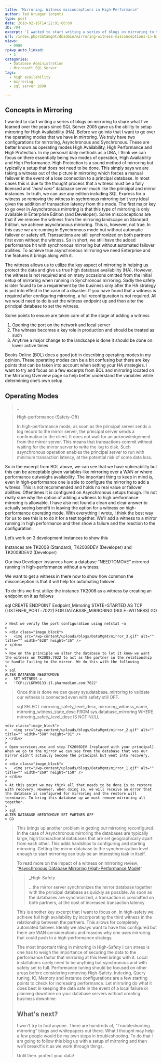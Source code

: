 ```yaml
---
title: 'Mirroring: Witness misconceptions in High-Performance'
author: Ted Krueger (onpnt)
type: post
date: 2010-02-16T14:22:01+00:00
ID: 704
excerpt: 'I wanted to start writing a series of blogs on mirroring to share what I’ve learned over the years and since SQL Server 2005 gave us this feature.  Before we go into that I want to go over the operating modes that we have in mirroring.  We have two operating modes, Asynchronous and synchronous.  The first major key is Asynchronous operating mode is only available in Enterprise Edition (and Developer).'
url: /index.php/datamgmt/dbadmin/mirroring-witness-misconceptions-in-high/
views:
  - 9980
rp4wp_auto_linked:
  - 1
categories:
  - Database Administration
  - Microsoft SQL Server
tags:
  - high availability
  - mirroring
  - sql server 2008

---
```

## Concepts in Mirroring

I wanted to start writing a series of blogs on mirroring to share what I’ve learned over the years since SQL Server 2005 gave us the ability to setup mirroring for High Availabtility (HA). Before we go into that I want to go over the operating modes that we have in mirroring. We truly have two configurations for mirroring, Asynchronous and Synchronous. These are better known as operating modes High Availability, High Performance and High Protection. In my personal daily methods as a DBA, I think we can focus on there essentially being two modes of operation, High Availability and High Performance. High Protection is a sound method of mirroring but typically a setup that does not need to be done. This simply says we are taking a witness out of the picture in mirroring which forces a manual failover in the event of a lose connection to a principal database. In most cases this is due to the thought process that a witness must be a fully licensed and “_hard core_” database server much like the principal and mirror instances. In truth, we can use any edition including SQL Express for a witness so removing the witness in sychronous mirroring isn't very ideal given the addition of transaction latency from this mode. The first major key to go over in Asynchronous mirroring is that this type of mirroring is only available in Enterprise Edition (and Developer). Some misconceptions are that if we remove the witness from the mirroring landscape on Standard Edition, we achieve asynchronous mirroring. This is, however, not true. In this case we are running in Synchronous mode but without automatic failover or safety off. Transactions are still synchronized on both partners first even without the witness. So in short, we still have the added performance hit with synchronous mirroring but without automated failover abilities. To achieve true asynchronous mirroring we need Enterprise and the features it brings along with it. 

The witness allows us to utilize the key aspect of mirroring in helping us protect the data and give us true high database availability (HA). However, the witness is not required and on many occasions omitted from the initial setup of mirroring when running in Synchronous mirroring. Sadly the safety is later found to be a requirement by the business only after the HA strategy is put into effect in the case of a disaster. If you have found that a witness is required after configuring mirroring, a full reconfiguration is not required. All we would need to do is set the witness endpoint up and then alter the principal database to set the witness. 

Some points to ensure are taken care of at the stage of adding a witness

  1. Opening the port on the network and local server
  2. The witness becomes a key role in production and should be treated as such
  3. Anytime a major change to the landscape is done it should be done on lower active times

Books Online (BOL) does a good job in describing operating modes in my opinion. These operating modes can be a bit confusing but there are key points that can be taken into account when setting your HA strategies. I want to try and focus on a few excerpts from BOL and mirroring located on the Mirroring Overview page so help better understand the variables while determining one’s own setup. 

## Operating Modes

> _
  
> High-performance (Safety-Off)</p> 
> 
> <span class="MT_smaller">In high-performance mode, as soon as the principal server sends a log record to the mirror server, the principal server sends a confirmation to the client. It does not wait for an acknowledgement from the mirror server. This means that transactions commit without waiting for the mirror server to write the log to disk. Such asynchronous operation enables the principal server to run with minimum transaction latency, at the potential risk of some data loss.</span></i></blockquote> 
> 
> So in the excerpt from BOL above, we can see that we have vulnerability but this can be acceptable given variables like mirroring over a WAN or where performance outweighs availability. The important thing to keep in mind is, even in high-performance one is able to configure the mirroring to add a witness. This is not recommended and holds no real value or failover abilities. Oftentimes it is configured on Asynchronous setups though. I’m not really sure why the option of adding a wtiness to high performance mirroring is allowable. I have also not found a clean and clear answer to actually seeing benefit in leaving the option for a witness on high-performance operating mode. With everything I wrote, I think the best way for us to see this is to do it for a test together. We'll add a witness to a mirror running in high performance and then show a failure and the reaction to the configuration. 
> 
> Let’s work on 3 development instances to show this
> 
> Instances are TK2008 (Standard), TK2008DEV (Developer) and TK2008DEV2 (Developer)
> 
> Our two Developer instances have a database “NEEDTOMOVE” mirrored running in high-performance without a witness. 
> 
> We want to get a witness in there now to show how common the misconception is that it will help for automating failover. 
> 
> To do this we first utilize the instance TK2008 as a witness by creating an endpoint on it as follows
> 
> sql
CREATE ENDPOINT Endpoint_Mirroring
>     STATE=STARTED 
>     AS TCP (LISTENER_PORT=7022) 
>     FOR DATABASE_MIRRORING (ROLE=WITNESS)
> GO
```

> Next we verify the port configuration using netstat –a
> 
> <div class="image_block">
>   <img src="/wp-content/uploads/blogs/DataMgmt/mirror_3.gif" alt="" title="" width="628" height="36" />
> </div>
> 
> Now on the principle we alter the database to let it know we want the witness on TK2008:7022 to act as the partner in the relationship to handle failing to the mirror. We do this with the following
> 
> sql
ALTER DATABASE NEEDTOMOVE 
> 	SET WITNESS = 
> 	'TCP://LKFW0133.il.pharmedium.com:7022'
```

> Once this is done we can query <span class="MT_green">sys.database_mirroring</span> to validate our witness is connected even with safety still OFF.
> 
> sql
SELECT 
> 	mirroring_safety_level_desc, 
> 	mirroring_witness_name, 
> 	mirroring_witness_state_desc 
> FROM sys.database_mirroring
> WHERE mirroring_safety_level_desc IS NOT NULL
```
<div class="image_block">
>   <img src="/wp-content/uploads/blogs/DataMgmt/mirror_2.gif" alt="" title="" width="588" height="91" />
> </div>
> 
> Open services.msc and stop TK2008DEV (replaced with your principal). When we go to the mirror we can see from the database that was our mirror didn’t actually become the principal but went into recovery.
> 
> <div class="image_block">
>   <img src="/wp-content/uploads/blogs/DataMgmt/mirror_1.gif" alt="" title="" width="269" height="150" />
> </div>
> 
> At this point we may think all that needs to be done is to restore with recovery. However, when doing so, we will receive an error that the database is configured for mirroring and the restore will terminate. To bring this database up we must remove mirroring all together.
> 
> sql
ALTER DATABASE NEEDTOMOVE SET PARTNER OFF
> GO
```

> This brings up another problem in getting our mirroring reconfigured. In the case of Asynchronous mirroring the databases are typically large, high transactional databases that are set geographically apart from each other. This adds hardships to configuring and starting mirroring. Getting the mirror database to the synchronization level enough to start mirroring can truly be an interesting task in itself. 
> 
> To read more on the impact of a witness on mirroring review, “[Asynchronous Database Mirroring (High-Performance Mode)][1]“
  
> 
> 
> > _High-Safety</p> 
> > 
> > <span class="MT_smaller">…the mirror server synchronizes the mirror database together with the principal database as quickly as possible. As soon as the databases are synchronized, a transaction is committed on both partners, at the cost of increased transaction latency</span></i></blockquote> 
> > 
> > This is another key excerpt that I want to focus on. In high-safety we achieve full high availability by incorporating the third witness in the relationship between the partners. This allows for completely automated failover. Ideally we always want to have this configured but there are WAN considerations and reasons why one uses mirroring that could push to a high-performance strategy. 
> > 
> > The most important thing in mirroring in High-Safety I can stress is one has to weigh the importance of securing the data to the performance factor that mirroring at this level brings with it. Local installations rarely need to be anything but synchronous and with safety set to full. Performance tuning should be focused on other areas before considering removing High-Safety. Indexing, Query tuning, IO, Memory and instance configurations are a few starting points to check for increasing performance. Let mirroring do what it does best in keeping the data safe in the event of a local failure or planning downtime on your database servers without creating business downtime. 
> > 
> > ## What's next?
> > 
> > I won't try to fool anyone. There are hundreds of, “Troubleshooting mirroring” blogs and whitepapers out there. What I thought may help a few people would be my own steps in troubleshooting. To do that I am going to follow this blog up with a setup of mirroring and then we'll break/fix it as we work through things.
> > 
> > Until then..protect your data!

 [1]: http://msdn.microsoft.com/en-us/library/ms187110.aspx